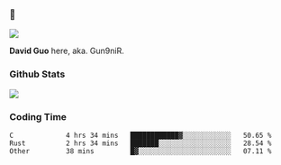 ### 👋

![](https://komarev.com/ghpvc/?username=Gun9niR&label=Total+Views)

**David Guo** here, aka. Gun9niR.

### Github Stats

<img src="https://github-readme-stats.vercel.app/api?username=Gun9niR&count_private=true&show_icons=true&theme=vue-dark&hide_title=true">

### Coding Time

<!--START_SECTION:waka-->

```text
C             4 hrs 34 mins   ████████████▓░░░░░░░░░░░░   50.65 %
Rust          2 hrs 34 mins   ███████░░░░░░░░░░░░░░░░░░   28.54 %
Other         38 mins         █▓░░░░░░░░░░░░░░░░░░░░░░░   07.11 %
```

<!--END_SECTION:waka-->
